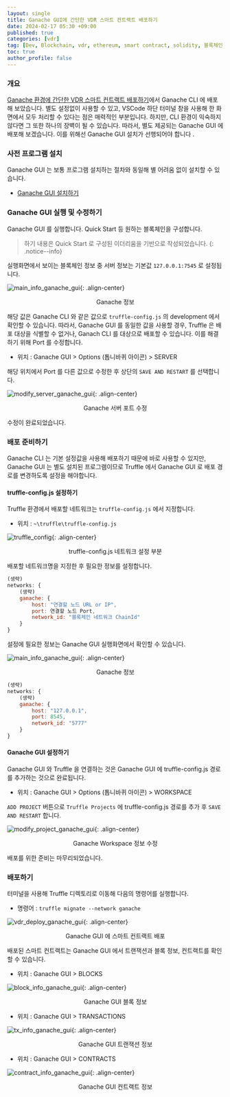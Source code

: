 ```yaml
---
layout: single
title: Ganache GUI에 간단한 VDR 스마트 컨트랙트 배포하기
date: 2024-02-17 05:30 +09:00
published: true
categories: [vdr]
tag: [Dev, Blockchain, vdr, ethereum, smart contract, solidity, 블록체인, 이더리움, 스마트 컨트랙트, 솔리디티, SSI, DID, deploy, Ganache GUI, 가나쉬]
toc: true
author_profile: false
---
```


### 개요

[Ganache 환경에 간단한 VDR 스마트 컨트랙트 배포하기](https://keitechnote.github.io/vdr/vdr-simple-vdr-truffle/)에서 Ganache CLI 에 배포해 보았습니다. 별도 설정없이 사용할 수 있고, VSCode 하단 터미널 창을 사용해 한 화면에서 모두 처리할 수 있다는 점은 매력적인 부분입니다. 하지만, CLI 환경이 익숙하지 않다면 그 또한 하나의 장벽이 될 수 있습니다. 따라서, 별도 제공되는 Ganache GUI 에 배포해 보겠습니다. 
이를 위해선 Ganache GUI 설치가 선행되어야 합니다 .


### 사전 프로그램 설치

Ganache GUI 는 보통 프로그램 설치하는 절차와 동일해 별 어려움 없이 설치할 수 있습니다. 

- [Ganache GUI 설치하기](https://keitechnote.github.io/dev/dev-install-ganache-gui/)

### Ganache GUI 실행 및 수정하기

Ganache GUI 를 실행합니다. Quick Start 등 원하는 블록체인을 구성합니다. 

> 하기 내용은 Quick Start 로 구성된 이더리움을 기반으로 작성되었습니다. 
{: .notice--info}

실행화면에서 보이는 블록체인 정보 중 서버 정보는 기본값 `127.0.0.1:7545` 로 설정됩니다. 

![main_info_ganache_gui](/assets/images/2024-02-17-main-info-ganache-gui-1.png){: .align-center}
<p style="text-align: center;">Ganache 정보</p>

해당 값은 Ganache CLI 와 같은 값으로 `truffle-config.js` 의 development 에서 확인할 수 있습니다.
따라서, Ganache GUI 를 동일한 값을 사용할 경우, Truffle 은 배포 대상을 식별할 수 없거나, Ganach CLI 를 대상으로 배포할 수 있습니다. 
이를 해결하기 위해 Port 를 수정합니다. 

- 위치 : Ganache GUI > Options (톱니바퀴 아이콘) > SERVER

해당 위치에서 Port 를 다른 값으로 수정한 후 상단의 `SAVE AND RESTART` 를 선택합니다. 

![modify_server_ganache_gui](/assets/images/2024-02-17-modify-server-ganache-gui.png){: .align-center}
<p style="text-align: center;">Ganache 서버 포트 수정</p>

수정이 완료되었습니다. 

### 배포 준비하기

Ganache CLI 는 기본 설정값을 사용해 배포하기 때문에 바로 사용할 수 있지만, Ganache GUI 는 별도 설치된 프로그램이므로 Truffle 에서 Ganache GUI 로 배포 경로를 변경하도록 설정을 해야합니다. 

#### truffle-config.js 설정하기

Truffle 환경에서 배포할 네트워크는 `truffle-config.js` 에서 지정합니다. 

- 위치 : `~\truffle\truffle-config.js`

![truffle_config](/assets/images/2024-02-17-truffle-config.png){: .align-center}
<p style="text-align: center;">truffle-config.js 네트워크 설정 부분</p>

배포할 네트워크명을 지정한 후 필요한 정보를 설정합니다. 

```js
(생략)
networks: {
    (생략)
    ganache: {
        host: "연결할 노드 URL or IP",
        port: 연결할 노드 Port,
        network_id: "블록체인 네트워크 ChainId"
    }
}
```

설정에 필요한 정보는 Ganache GUI 실행화면에서 확인할 수 있습니다. 

![main_info_ganache_gui](/assets/images/2024-02-17-main-info-ganache-gui-2.png){: .align-center}
<p style="text-align: center;">Ganache 정보</p>

```js
(생략)
networks: {
    (생략)
    ganache: {
        host: "127.0.0.1",
        port: 8545,
        network_id: "5777"
    }
}
```

#### Ganache GUI 설정하기

Ganache GUI 와 Truffle 을 연결하는 것은 Ganache GUI 에 truffle-config.js 경로를 추가하는 것으로 완료됩니다. 

- 위치 : Ganache GUI > Options (톱니바퀴 아이콘) > WORKSPACE

`ADD PROJECT` 버튼으로 `Truffle Projects` 에 truffle-config.js 경로를 추가 후 `SAVE AND RESTART` 합니다. 

![modify_project_ganache_gui](/assets/images/2024-02-17-modify-project-ganache-gui.png){: .align-center}
<p style="text-align: center;">Ganache Workspace 정보 수정</p>

배포를 위한 준비는 마무리되었습니다. 

### 배포하기 

터미널을 사용해 Truffle 디렉토리로 이동해 다음의 명령어를 실행합니다.

- 명령어 : `truffle mignate --network ganache`

![vdr_deploy_ganache_gui](/assets/images/2024-02-17-vdr-deploy-ganach-gui.png){: .align-center}
<p style="text-align: center;">Ganache GUI 에 스마트 컨트랙트 배포</p>

배포된 스마트 컨트랙트는 Ganache GUI 에서 트랜잭션과 블록 정보, 컨트랙트를 확인할 수 있습니다. 

- 위치 : Ganache GUI > BLOCKS

![block_info_ganache_gui](/assets/images/2024-02-17-block-info-ganache-gui.png){: .align-center}
<p style="text-align: center;">Ganache GUI 블록 정보</p>

- 위치 : Ganache GUI > TRANSACTIONS

![tx_info_ganache_gui](/assets/images/2024-02-17-tx-info-ganache-gui.png){: .align-center}
<p style="text-align: center;">Ganache GUI 트랜잭션 정보</p>

- 위치 : Ganache GUI > CONTRACTS

![contract_info_ganache_gui](/assets/images/2024-02-17-contract-info-ganache-gui.png){: .align-center}
<p style="text-align: center;">Ganache GUI 컨트랙트 정보</p>


